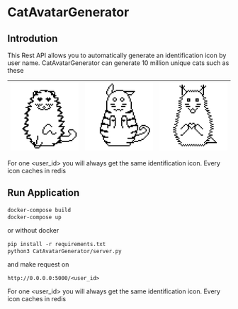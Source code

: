 # CatAvatarGenerator

## Introdution

This Rest API allows you to automatically generate an identification icon by user name.
CatAvatarGenerator can generate 10 million unique cats such as these

![Alt text](https://raw.githubusercontent.com/MarkAntipin/CatAvatarGenerator/master/cat_examples/cat1.jpg)| ![Alt text](https://raw.githubusercontent.com/MarkAntipin/CatAvatarGenerator/master/cat_examples/cat2.jpg)| ![Alt text](https://raw.githubusercontent.com/MarkAntipin/CatAvatarGenerator/master/cat_examples/cat3.jpg)
:-------------------------:|:-------------------------:|:-------------------------|

For one <user_id> you will always get the same identification icon.
Every icon caches in redis

## Run Application

```shell script
docker-compose build
docker-compose up
```

or without docker
```shell script
pip install -r requirements.txt
python3 CatAvatarGenerator/server.py
```

and make request on
```
http://0.0.0.0:5000/<user_id>
```
For one <user_id> you will always get the same identification icon.
Every icon caches in redis